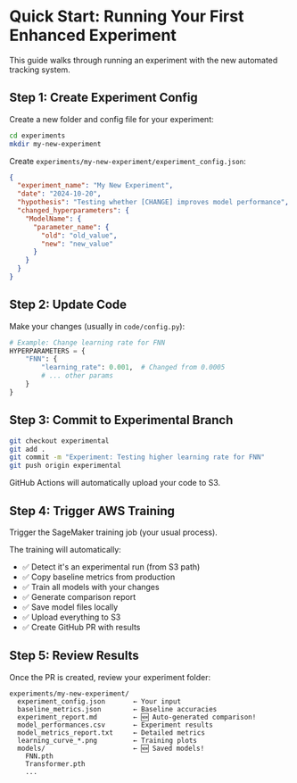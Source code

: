 # Quick Start: Running Your First Enhanced Experiment

This guide walks through running an experiment with the new automated tracking system.

## Step 1: Create Experiment Config

Create a new folder and config file for your experiment:

```bash
cd experiments
mkdir my-new-experiment
```

Create `experiments/my-new-experiment/experiment_config.json`:

```json
{
  "experiment_name": "My New Experiment",
  "date": "2024-10-20",
  "hypothesis": "Testing whether [CHANGE] improves model performance",
  "changed_hyperparameters": {
    "ModelName": {
      "parameter_name": {
        "old": "old_value",
        "new": "new_value"
      }
    }
  }
}
```

## Step 2: Update Code

Make your changes (usually in `code/config.py`):

```python
# Example: Change learning rate for FNN
HYPERPARAMETERS = {
    "FNN": {
        "learning_rate": 0.001,  # Changed from 0.0005
        # ... other params
    }
}
```

## Step 3: Commit to Experimental Branch

```bash
git checkout experimental
git add .
git commit -m "Experiment: Testing higher learning rate for FNN"
git push origin experimental
```

GitHub Actions will automatically upload your code to S3.

## Step 4: Trigger AWS Training

Trigger the SageMaker training job (your usual process).

The training will automatically:

- ✅ Detect it's an experimental run (from S3 path)
- ✅ Copy baseline metrics from production
- ✅ Train all models with your changes
- ✅ Generate comparison report
- ✅ Save model files locally
- ✅ Upload everything to S3
- ✅ Create GitHub PR with results

## Step 5: Review Results

Once the PR is created, review your experiment folder:

```
experiments/my-new-experiment/
  experiment_config.json       ← Your input
  baseline_metrics.json        ← Baseline accuracies
  experiment_report.md         ← 🆕 Auto-generated comparison!
  model_performances.csv       ← Experiment results
  model_metrics_report.txt     ← Detailed metrics
  learning_curve_*.png         ← Training plots
  models/                      ← 🆕 Saved models!
    FNN.pth
    Transformer.pth
    ...
```
